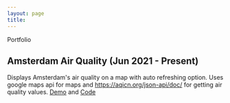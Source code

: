 ```yaml
---
layout: page
title: 
---
```


<p class="message">
  Portfolio
</p>

## Amsterdam Air Quality (Jun 2021 - Present)
Displays Amsterdam's air quality on a map with auto refreshing option. Uses google maps api for maps and https://aqicn.org/json-api/doc/ for getting air quality values.
[Demo](https://oozd.github.io/amsterdam-air-quality/)
and
[Code](https://github.com/oozd/amsterdam-air-quality)